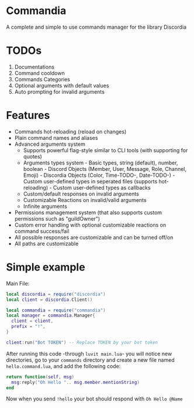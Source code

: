 # Commandia

A complete and simple to use commands manager for the library Discordia

# TODOs

1. Documentations
2. Command cooldown
3. Commands Categories
4. Optional arguments with default values
5. Auto prompting for invalid arguments

# Features

- Commands hot-reloading (reload on changes)
- Plain command names and aliases
- Advanced arguments system
  * Supports powerful flag-style similar to CLI tools (with supporting for quotes)
  * Arguments types system
        - Basic types, string (default), number, boolean
        - Discord Objects (Member, User, Message, Role, Channel, Emoji)
        - Discordia Objects (Color, Time-TODO-, Date-TODO-)
        - Custom user-defined types in seperated files (supports hot-reloading)
        - Custom user-defined types as callbacks
  * Custom/default responses on invalid arguments
  * Customizable Reactions on invalid/valid arguments
  * Infinite arguments
- Permissions management system (that also supports custom permissions such as "guildOwner")
- Custom error handling with optional customizable reactions on command success/fail
- All possible responses are customizable and can be turned off/on
- All paths are customizable

# Simple example

Main File:

```lua
local discordia = require("discordia")
local client = discordia.Client()

local commandia = require("commandia")
local manager = commandia.Manager{
  client = client,
  prefix = "!",
}

client:run("Bot TOKEN") -- Replace TOKEN by your bot token
```

After running this code -through `luvit main.lua`- you will notice new directories, go to your `commands` directory and create a new file named `hello.command.lua`, and add the following code:

```lua
return function(self, msg)
  msg:reply("Oh Hello ".. msg.member.mentionString)
end
```

Now when you send `!hello` your bot should respond with `Oh Hello @Name`
